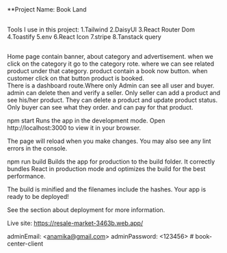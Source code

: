 ##
  **Project Name:
  Book Land
##
##
Tools I use in this project:
1.Tailwind
2.DaisyUI
3.React Router Dom
4.Toastify
5.env
6.React Icon
7.stripe
8.Tanstack query
##

Home page contain banner, about category and advertisement. when we click on the category it go to the category rote. where we can see related product under that category. product contain a book now button. when customer click on that button product is booked.  
There is a dashboard route.Where only  Admin can see all user and buyer. admin can delete then and verify a seller. 
Only seller can add a product and see his/her product. They can delete a product and update product status.
Only buyer can see what they order. and can pay for that product.



npm start
Runs the app in the development mode.
Open http://localhost:3000 to view it in your browser.

The page will reload when you make changes.
You may also see any lint errors in the console.



npm run build
Builds the app for production to the build folder.
It correctly bundles React in production mode and optimizes the build for the best performance.

The build is minified and the filenames include the hashes.
Your app is ready to be deployed!

See the section about deployment for more information.

Live site: https://resale-market-3463b.web.app/

adminEmail: \<anamika@gmail.com\>
adminPassword: \<123456\>
#   b o o k - c e n t e r - c l i e n t  
 